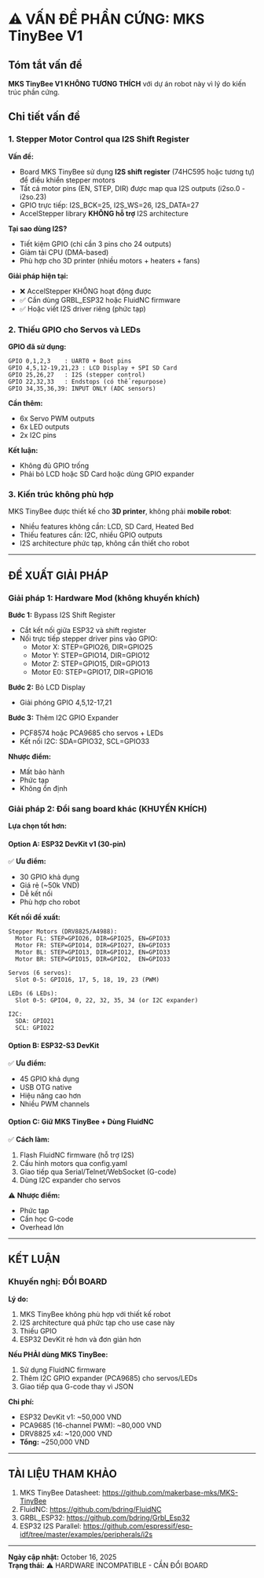 # ⚠️ VẤN ĐỀ PHẦN CỨNG: MKS TinyBee V1

## Tóm tắt vấn đề

**MKS TinyBee V1 KHÔNG TƯƠNG THÍCH** với dự án robot này vì lý do kiến trúc phần cứng.

## Chi tiết vấn đề

### 1. Stepper Motor Control qua I2S Shift Register

**Vấn đề:**
- Board MKS TinyBee sử dụng **I2S shift register** (74HC595 hoặc tương tự) để điều khiển stepper motors
- Tất cả motor pins (EN, STEP, DIR) được map qua I2S outputs (i2so.0 - i2so.23)
- GPIO trực tiếp: I2S_BCK=25, I2S_WS=26, I2S_DATA=27
- AccelStepper library **KHÔNG hỗ trợ** I2S architecture

**Tại sao dùng I2S?**
- Tiết kiệm GPIO (chỉ cần 3 pins cho 24 outputs)
- Giảm tải CPU (DMA-based)
- Phù hợp cho 3D printer (nhiều motors + heaters + fans)

**Giải pháp hiện tại:**
- ❌ AccelStepper KHÔNG hoạt động được
- ✅ Cần dùng GRBL_ESP32 hoặc FluidNC firmware
- ✅ Hoặc viết I2S driver riêng (phức tạp)

### 2. Thiếu GPIO cho Servos và LEDs

**GPIO đã sử dụng:**
```
GPIO 0,1,2,3    : UART0 + Boot pins
GPIO 4,5,12-19,21,23 : LCD Display + SPI SD Card
GPIO 25,26,27   : I2S (stepper control)
GPIO 22,32,33   : Endstops (có thể repurpose)
GPIO 34,35,36,39: INPUT ONLY (ADC sensors)
```

**Cần thêm:**
- 6x Servo PWM outputs
- 6x LED outputs
- 2x I2C pins

**Kết luận:**
- Không đủ GPIO trống
- Phải bỏ LCD hoặc SD Card hoặc dùng GPIO expander

### 3. Kiến trúc không phù hợp

MKS TinyBee được thiết kế cho **3D printer**, không phải **mobile robot**:
- Nhiều features không cần: LCD, SD Card, Heated Bed
- Thiếu features cần: I2C, nhiều GPIO outputs
- I2S architecture phức tạp, không cần thiết cho robot

---

## ĐỀ XUẤT GIẢI PHÁP

### Giải pháp 1: Hardware Mod (không khuyến khích)

**Bước 1:** Bypass I2S Shift Register
- Cắt kết nối giữa ESP32 và shift register
- Nối trực tiếp stepper driver pins vào GPIO:
  - Motor X: STEP=GPIO26, DIR=GPIO25
  - Motor Y: STEP=GPIO14, DIR=GPIO12
  - Motor Z: STEP=GPIO15, DIR=GPIO13
  - Motor E0: STEP=GPIO17, DIR=GPIO16

**Bước 2:** Bỏ LCD Display
- Giải phóng GPIO 4,5,12-17,21

**Bước 3:** Thêm I2C GPIO Expander
- PCF8574 hoặc PCA9685 cho servos + LEDs
- Kết nối I2C: SDA=GPIO32, SCL=GPIO33

**Nhược điểm:**
- Mất bảo hành
- Phức tạp
- Không ổn định

### Giải pháp 2: Đổi sang board khác (KHUYẾN KHÍCH)

**Lựa chọn tốt hơn:**

#### Option A: ESP32 DevKit v1 (30-pin)
✅ **Ưu điểm:**
- 30 GPIO khả dụng
- Giá rẻ (~50k VND)
- Dễ kết nối
- Phù hợp cho robot

**Kết nối đề xuất:**
```
Stepper Motors (DRV8825/A4988):
  Motor FL: STEP=GPIO26, DIR=GPIO25, EN=GPIO33
  Motor FR: STEP=GPIO14, DIR=GPIO27, EN=GPIO33
  Motor BL: STEP=GPIO13, DIR=GPIO12, EN=GPIO33
  Motor BR: STEP=GPIO15, DIR=GPIO2,  EN=GPIO33

Servos (6 servos):
  Slot 0-5: GPIO16, 17, 5, 18, 19, 23 (PWM)

LEDs (6 LEDs):
  Slot 0-5: GPIO4, 0, 22, 32, 35, 34 (or I2C expander)

I2C:
  SDA: GPIO21
  SCL: GPIO22
```

#### Option B: ESP32-S3 DevKit
✅ **Ưu điểm:**
- 45 GPIO khả dụng
- USB OTG native
- Hiệu năng cao hơn
- Nhiều PWM channels

#### Option C: Giữ MKS TinyBee + Dùng FluidNC

✅ **Cách làm:**
1. Flash FluidNC firmware (hỗ trợ I2S)
2. Cấu hình motors qua config.yaml
3. Giao tiếp qua Serial/Telnet/WebSocket (G-code)
4. Dùng I2C expander cho servos

⚠️ **Nhược điểm:**
- Phức tạp
- Cần học G-code
- Overhead lớn

---

## KẾT LUẬN

### Khuyến nghị: ĐỔI BOARD

**Lý do:**
1. MKS TinyBee không phù hợp với thiết kế robot
2. I2S architecture quá phức tạp cho use case này
3. Thiếu GPIO
4. ESP32 DevKit rẻ hơn và đơn giản hơn

**Nếu PHẢI dùng MKS TinyBee:**
1. Sử dụng FluidNC firmware
2. Thêm I2C GPIO expander (PCA9685) cho servos/LEDs
3. Giao tiếp qua G-code thay vì JSON

**Chi phí:**
- ESP32 DevKit v1: ~50,000 VND
- PCA9685 (16-channel PWM): ~80,000 VND
- DRV8825 x4: ~120,000 VND
- **Tổng:** ~250,000 VND

---

## TÀI LIỆU THAM KHẢO

1. MKS TinyBee Datasheet: https://github.com/makerbase-mks/MKS-TinyBee
2. FluidNC: https://github.com/bdring/FluidNC
3. GRBL_ESP32: https://github.com/bdring/Grbl_Esp32
4. ESP32 I2S Parallel: https://github.com/espressif/esp-idf/tree/master/examples/peripherals/i2s

---

**Ngày cập nhật:** October 16, 2025  
**Trạng thái:** ⚠️ HARDWARE INCOMPATIBLE - CẦN ĐỔI BOARD
